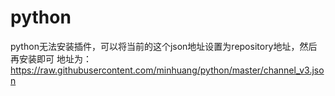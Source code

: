 # python
python无法安装插件，可以将当前的这个json地址设置为repository地址，然后再安装即可
地址为：https://raw.githubusercontent.com/minhuang/python/master/channel_v3.json
